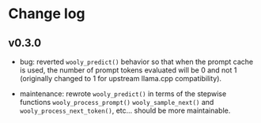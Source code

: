 # Change log

## v0.3.0

* bug: reverted `wooly_predict()` behavior so that when the prompt cache is used, the number of
  prompt tokens evaluated will be 0 and not 1 (originally changed to 1 for upstream llama.cpp compatibility).
  
* maintenance: rewrote `wooly_predict()` in terms of the stepwise functions `wooly_process_prompt()`
  `wooly_sample_next()` and `wooly_process_next_token()`, etc... should be more maintainable.